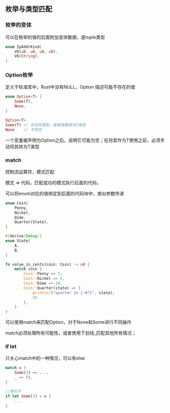 ## 枚举与类型匹配

### 枚举的变体

可以在枚举的值的后面附加变体数据，是tuple类型

```rust
enum IpAddrKind{
    V4(u8, u8, u8, u8),
    V6(String),
}
```



### Option枚举

定义于标准库中，Rust中没有NULL，Option<T> 描述可能不存在的值

```rust
enum Option<T> {
    Some(T),
    None,
}

Option<T> 
Some(T)	// 存在时类型，能够直接转为T类型
None	// 不存在
```

一个变量被声明为Option之后，说明它可能为空；在将其作为T使用之前，必须手动将其转为T类型



### match

控制流运算符，模式匹配

模式 => 代码，匹配成功的模式执行后面的代码，

可以将enum对应的值绑定到后面的代码块中，类似参数传递

```rust
enum Coin{
    Penny, 
    Nickel,
    Dime,
    Quarter(State),
}

#[derive(Debug)]
enum State{
    A,
    B,
}

fn value_in_cents(coin: Coin) -> u8 {
    match coin {
        Coin::Penny => 1,
        Coin::Nickel => 5,
        Coin::Dime => 10,
        Coin::Quarter(state) => {
            println!("quarter in {:#?}", state);
            25
        },
    }
}
```

可以使用match来匹配Option<T>，对于None和Some<T>进行不同操作

match必须处理所有可能性，或者使用下划线_匹配其他所有情况；





### if let

只关心match中的一种情况，可以有else

```rust
match v {
    Some(3) => ...,
    _ => (),
}

//等价于
if let Some(3) = v {
    ...
}
```

